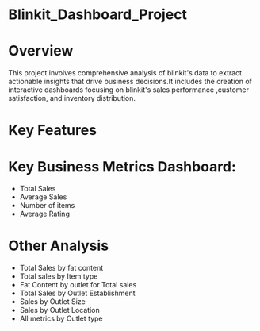 # Blinkit_Dashboard_Project

# Overview

This project involves comprehensive analysis of blinkit's data to extract actionable insights that drive business decisions.It includes the creation of interactive dashboards focusing on blinkit's sales performance ,customer satisfaction, and inventory distribution.
# Key Features
# Key Business Metrics Dashboard:
 - Total Sales
 - Average Sales
 - Number of items
 - Average Rating
# Other Analysis
  - Total Sales by fat content
  - Total sales by Item type
  - Fat Content by outlet for Total sales
  - Total Sales by Outlet Establishment
  - Sales by Outlet Size
  - Sales by Outlet Location
  - All metrics by Outlet type
